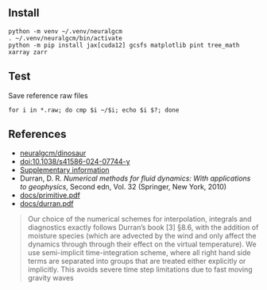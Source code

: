 ## Install

```
python -m venv ~/.venv/neuralgcm
. ~/.venv/neuralgcm/bin/activate
python -m pip install jax[cuda12] gcsfs matplotlib pint tree_math xarray zarr
```

## Test

Save reference raw files

```
for i in *.raw; do cmp $i ~/$i; echo $i $?; done
```
## References

- [neuralgcm/dinosaur](https://github.com/neuralgcm/dinosaur)
- [doi:10.1038/s41586-024-07744-y](https://doi.org/10.1038/s41586-024-07744-y)
- [Supplementary information](https://static-content.springer.com/esm/art%3A10.1038%2Fs41586-024-07744-y/MediaObjects/41586_2024_7744_MOESM1_ESM.pdf)
- Durran, D. R. *Numerical methods for fluid dynamics: With applications to geophysics*, Second edn, Vol. 32 (Springer, New York, 2010)
- [docs/primitive.pdf](docs/primitive.pdf)
- [docs/durran.pdf](docs/durran.pdf)

> Our choice of the numerical schemes for interpolation, integrals and
> diagnostics exactly follows Durran’s book [3] §8.6, with the
> addition of moisture species (which are advected by the wind and
> only affect the dynamics through through their effect on the virtual
> temperature). We use semi-implicit time-integration scheme, where
> all right hand side terms are separated into groups that are treated
> either explicitly or implicitly. This avoids severe time step
> limitations due to fast moving gravity waves
